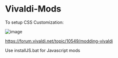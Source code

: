 # Vivaldi-Mods

To setup CSS Customization: 

![image](https://user-images.githubusercontent.com/14987609/212283871-707dce9d-2ef0-4c4f-8303-face72dc3169.png)


 https://forum.vivaldi.net/topic/10549/modding-vivaldi

Use installJS.bat for Javascript mods

